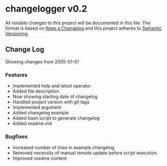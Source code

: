# changelogger v0.2
All notable changes to this project will be documented in this file. The format is based on [Keep a Changelog](https://keepachangelog.com/en/1.1.0/) and this project adheres to [Semantic Versioning](https://semver.org/).

## Change Log
Showing changes from 2005-01-01

### Features
- Implemented help and latest operator
- Added file description
- Now showing starting date of changelog
- Handled project version with git tags
- Implemented  argument
- Added changelog example
- Added bash script to generate changelog
- Added readme.md

### Bugfixes
- Increased number of lines in example changelog
- Removed necessity of manual remote update before script execution
- Improved readme content
